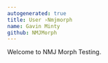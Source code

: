 ```yaml
---
autogenerated: true
title: User ›Nmjmorph
name: Gavin Minty
github: NMJMorph
---
```


Welcome to NMJ Morph Testing.

